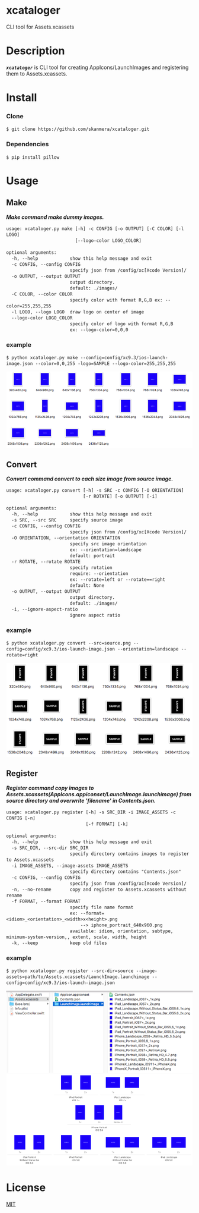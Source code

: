 # xcataloger
CLI tool for Assets.xcassets

# Description
___`xcataloger`___ is CLI tool for creating AppIcons/LaunchImages and registering them to Assets.xcassets.

# Install

### Clone

```
$ git clone https://github.com/skanmera/xcataloger.git
```

### Dependencies

```
$ pip install pillow
```

# Usage

## Make

___Make command make dummy images.___

```
usage: xcataloger.py make [-h] -c CONFIG [-o OUTPUT] [-C COLOR] [-l LOGO]
                          [--logo-color LOGO_COLOR]

optional arguments:
  -h, --help            show this help message and exit
  -c CONFIG, --config CONFIG
                        specify json from /config/xc[Xcode Version]/
  -o OUTPUT, --output OUTPUT
                        output directory.
                        default: ./images/
  -C COLOR, --color COLOR
                        specify color with format R,G,B ex: --color=255,255,255
  -l LOGO, --logo LOGO  draw logo on center of image
  --logo-color LOGO_COLOR
                        specify color of logo with format R,G,B
                        ex: --logo-color=0,0,0
```

### example

```
$ python xcataloger.py make --config=config/xc9.3/ios-launch-image.json --color=0,0,255 -logo=SAMPLE --logo-color=255,255,255
```

![](https://github.com/skanmera/media/blob/master/xcataloger/screenshot03.png)

## Convert

___Convert command convert to each size image from source image.___

```
usage: xcataloger.py convert [-h] -s SRC -c CONFIG [-O ORIENTATION]
                             [-r ROTATE] [-o OUTPUT] [-i]

optional arguments:
  -h, --help            show this help message and exit
  -s SRC, --src SRC     specify source image
  -c CONFIG, --config CONFIG
                        specify json from /config/xc[Xcode Version]/
  -O ORIENTATION, --orientation ORIENTATION
                        specify src image orientation
                        ex: --orientation=landscape
                        default: portrait
  -r ROTATE, --rotate ROTATE
                        specify rotation
                        require: --orientation
                        ex: --rotate=left or --rotate==right
                        default: None
  -o OUTPUT, --output OUTPUT
                        output directory.
                        default: ./images/
  -i, --ignore-aspect-ratio
                        ignore aspect ratio
```

### example

```
$ python xcataloger.py convert --src=source.png --config=config/xc9.3/ios-launch-image.json --orientation=landscape --rotate=right
```

![](https://github.com/skanmera/media/blob/master/xcataloger/screenshot02.png)

## Register

___Register command copy images to Assets.xcassets(AppIcons.appiconset/LaunchImage.launchimage) from source directory and overwrite 'filename' in Contents.json.___

```
usage: xcataloger.py register [-h] -s SRC_DIR -i IMAGE_ASSETS -c CONFIG [-n]
                              [-f FORMAT] [-k]

optional arguments:
  -h, --help            show this help message and exit
  -s SRC_DIR, --src-dir SRC_DIR
                        specify directory contains images to register to Assets.xcassets
  -i IMAGE_ASSETS, --image-assets IMAGE_ASSETS
                        specify directory contains "Contents.json"
  -c CONFIG, --config CONFIG
                        specify json from /config/xc[Xcode Version]/
  -n, --no-rename       copy and register to Assets.xcassets without rename
  -f FORMAT, --format FORMAT
                        specify file name format
                        ex: --format=<idiom>_<orientation>_<width>x<height>.png
                            --> iphone_portrait_640x960.png
                        available: idiom, orientation, subtype, minimum-system-version,, extent, scale, width, height
  -k, --keep            keep old files

```

### example

```
$ python xcataloger.py register --src-dir=source --image-assets=path/to/Assets.xcassets/LaunchImage.launchimage --config=config/xc9.3/ios-launch-image.json
```

![](https://github.com/skanmera/media/blob/master/xcataloger/screenshot04.png)
![](https://github.com/skanmera/media/blob/master/xcataloger/screenshot01.png)

# License
[MIT](https://github.com/skanmera/xcataloger/blob/master/LICENSE)

